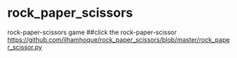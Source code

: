 # rock_paper_scissors
rock-paper-scissors game
##click the rock-paper-scissor https://github.com/ilhamhoque/rock_paper_scissors/blob/master/rock_paper_scissor.py 

